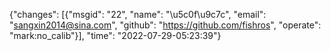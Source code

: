 {"changes": [{"msgid": "22", "name": "\u5c0f\u9c7c", "email": "sangxin2014@sina.com", "github": "https://github.com/fishros", "operate": "mark:no_calib"}], "time": "2022-07-29-05:23:39"}